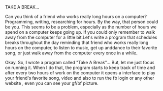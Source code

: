 TAKE A BREAK...

Can you think of a friend who works really long hours on a computer? Programming,
writing, researching for hours. By the way, that person could be you. This seems to be a problem, especially as the number of hours we spend on a computer keeps
going up. If you could only remember to walk away from the computer for a little bit.Let's write a program that schedules breaks throughout the day reminding that
friend who works really long hours on the computer, to listen to music, get up anddance to their favorite song, or just walk away from the computer every once in a while.

Okay. So, I wrote a program called "Take A Break"... 
But, let me just focus on running it. When I do that, the program starts to keep track of time and after every two hours of work on the computer it opens a interface to play your friend's favorite song, video and also to run the fb login or any other website , even you can see your gf/bf picture.